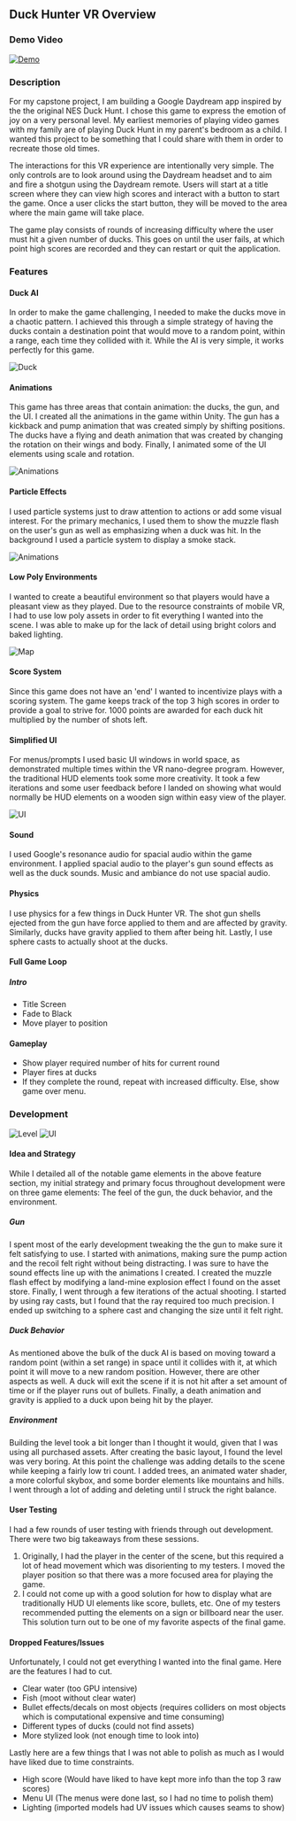 ## Duck Hunter VR Overview

### Demo Video
[![Demo](https://github.com/jthom330/Duck-Hunter-VR/blob/master/Images/Start_Screen.png)](https://youtu.be/1ctn2TvFcPI)

### Description
For my capstone project, I am building a Google Daydream app inspired by the the original NES Duck Hunt.
I chose this game to express the emotion of joy on a very personal level.  My earliest memories of playing 
video games with my family are of playing Duck Hunt in my parent's bedroom as a child.  I wanted this project to 
be something that I could share with them in order to recreate those old times.

The interactions for this VR experience are intentionally very simple.  The only controls are to look around using the 
Daydream headset and to aim and fire a shotgun using the Daydream remote.  Users will start at a title screen where 
they can view high scores and interact with a button to start the game.  Once a user clicks the start button, they will 
be moved to the area where the main game will take place.  

The game play consists of rounds of increasing difficulty where the user must hit a given number of ducks.  This goes on 
until the user fails, at which point high scores are recorded and they can restart or quit the application.

### Features

#### Duck AI
In order to make the game challenging, I needed to make the ducks move in a chaotic pattern.
I achieved this through a simple strategy of having the ducks contain a destination point 
that would move to a random point, within a range, each time they collided with it.  While the AI
is very simple, it works perfectly for this game. 

![Duck](https://github.com/jthom330/Duck-Hunter-VR/blob/master/Images/Duck_Model.png "Duck Model")


#### Animations
This game has three areas that contain animation: the ducks, the gun, and the UI.
I created all the animations in the game within Unity.  The gun has a kickback 
and pump animation that was created simply by shifting positions.  The ducks have a flying and
death animation that was created by changing the rotation on their wings and body.  Finally, I animated 
some of the UI elements using scale and rotation.  

![Animations](https://github.com/jthom330/Duck-Hunter-VR/blob/master/Images/Animation_Gun.png "Gun Animation")

#### Particle Effects 
I used particle systems just to draw attention to actions or add some visual interest.
For the primary mechanics, I used them to show the muzzle flash on the user's gun as well as 
emphasizing when a duck was hit.  In the background I used a particle system to display a smoke 
stack.

![Animations](https://github.com/jthom330/Duck-Hunter-VR/blob/master/Images/Shot.png "Gun Animation")

#### Low Poly Environments 
I wanted to create a beautiful environment so that players would have a pleasant view as 
they played.  Due to the resource constraints of mobile VR, I had to use low poly assets 
in order to fit everything I wanted into the scene.  I was able to make up for the lack 
of detail using bright colors and baked lighting.

![Map](https://github.com/jthom330/Duck-Hunter-VR/blob/master/Images/Map.png "Low Poly Map")

#### Score System
Since this game does not have an 'end' I wanted to incentivize plays with a scoring system.
The game keeps track of the top 3 high scores in order to provide a goal to strive for.  1000 
points are awarded for each duck hit multiplied by the number of shots left.

#### Simplified UI
For menus/prompts I used basic UI windows in world space, as demonstrated multiple times within 
the VR nano-degree program.  However, the traditional HUD elements took some more creativity.
It took a few iterations and some user feedback before I landed on showing what would normally
be HUD elements on a wooden sign within easy view of the player.

![UI](https://github.com/jthom330/Duck-Hunter-VR/blob/master/Images/UI_Board.png "Simple UI")

#### Sound 
I used Google's resonance audio for spacial audio within the game environment.  I applied spacial 
audio to the player's gun sound effects as well as the duck sounds.  Music and ambiance do not
use spacial audio.  

#### Physics
I use physics for a few things in Duck Hunter VR.  The shot gun shells ejected from the gun have 
force applied to them and are affected by gravity.  Similarly, ducks have gravity applied to them 
after being hit.  Lastly, I use sphere casts to actually shoot at the ducks.  

#### Full Game Loop
##### Intro
* Title Screen
* Fade to Black
* Move player to position
#### Gameplay
* Show player required number of hits for current round 
* Player fires at ducks
* If they complete the round, repeat with increased difficulty.  Else, show game over menu.

### Development 

![Level](https://github.com/jthom330/Duck-Hunter-VR/blob/master/Images/Level_Sketch.png "Level Sketch")
![UI](https://github.com/jthom330/Duck-Hunter-VR/blob/master/Images/UI_Sketch.jpg "UI Sketch")


#### Idea and Strategy 
While I detailed all of the notable game elements in the above feature section, my initial strategy 
and primary focus throughout development were on three game elements: The feel of the gun, the duck
behavior, and the environment.

##### Gun
I spent most of the early development tweaking the the gun to make sure it felt satisfying to use.
I started with animations, making sure the pump action and the recoil felt right without being distracting.
I was sure to have the sound effects line up with the animations I created.  I created the muzzle flash effect
by modifying a land-mine explosion effect I found on the asset store.  Finally, I went through a few iterations
of the actual shooting.  I started by using ray casts, but I found that the ray required too much precision.  I 
ended up switching to a sphere cast and changing the size until it felt right.

##### Duck Behavior
As mentioned above the bulk of the duck AI is based on moving toward a random point (within a set range) in space until
it collides with it, at which point it will move to a new random position.  However, there are other aspects as well.  A
duck will exit the scene if it is not hit after a set amount of time or if the player runs out of bullets.  Finally, a death 
animation and gravity is applied to a duck upon being hit by the player.  

##### Environment
Building the level took a bit longer than I thought it would, given that I was using all purchased assets.  After creating the 
basic layout, I found the level was very boring.  At this point the challenge was adding details to the scene while keeping a 
fairly low tri count.  I added trees, an animated water shader, a more colorful skybox, and some border elements like mountains 
and hills.  I went through a lot of adding and deleting until I struck the right balance.   

#### User Testing 
I had a few rounds of user testing with friends through out development.  There were two big takeaways from these sessions.
1. Originally, I had the player in the center of the scene, but this required a lot of head movement which was disorienting to 
my testers.  I moved the player position so that there was a more focused area for playing the game.
2. I could not come up with a good solution for how to display what are traditionally HUD UI elements like score, bullets, etc.
One of my testers recommended putting the elements on a sign or billboard near the user.  This solution turn out to be one of 
my favorite aspects of the final game.  

#### Dropped Features/Issues
Unfortunately, I could not get everything I wanted into the final game. Here are the features I had to cut.

* Clear water (too GPU intensive)
* Fish (moot without clear water)
* Bullet effects/decals on most objects (requires colliders on most objects which is computational expensive and time consuming)
* Different types of ducks (could not find assets)
* More stylized look (not enough time to look into)

Lastly here are a few things that I was not able to polish as much as I would have liked due to time constraints. 

* High score (Would have liked to have kept more info than the top 3 raw scores)
* Menu UI (The menus were done last, so I had no time to polish them)
* Lighting (imported models had UV issues which causes seams to show)
 


